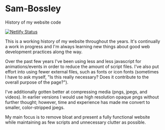 # Sam-Bossley
History of my website code

[![Netlify Status](https://api.netlify.com/api/v1/badges/ff4a7296-2bf7-43fe-95f0-ace4556e5e43/deploy-status)](https://app.netlify.com/sites/sam-bossley/deploys)

This is a working history of my website throughout the years. It's continually a work in progress and I'm always learning new things about good web development practices along the way.

Over the past few years I've been using less and less javascript for animations/events in order to reduce the amount of script files. I've also put effort into using fewer external files, such as fonts or icon fonts (sometimes I have to ask myself, "Is this really necessary? Does it contribute to the overall purpose of the page?").

I've additionally gotten better at compressing media (pngs, jpegs, and videos). In earlier versions I would use high resolution opaque pngs without further thought; however, time and experience has made me convert to smaller, color-stripped jpegs.

My main focus is to remove bloat and present a fully functional website while maintaining as few scripts and unnecessary clutter as possible.

